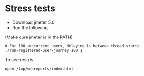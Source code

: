 # Stress tests

- Download jmeter 5.0
- Run the following

(Make sure jmeter is in the PATH)

```
# For 100 concurrent users, delaying 1s between thread starts
./run-registered-user-journey 100 1
```

To see results

```
open /tmp/webreports/index.html
```
